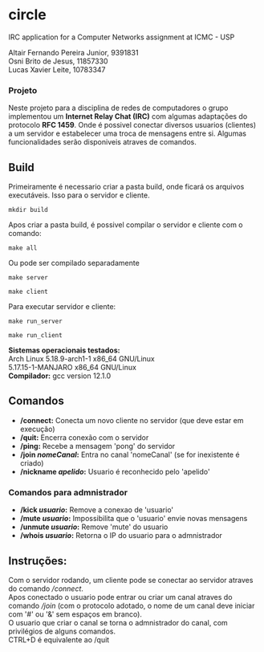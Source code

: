# circle
IRC application for a Computer Networks assignment at ICMC - USP </br>

Altair Fernando Pereira Junior, 9391831 <br/>
Osni Brito de Jesus, 11857330 <br/>
Lucas Xavier Leite, 10783347 <br/>

### Projeto
Neste projeto para a disciplina de redes de computadores o grupo implementou um **Internet Relay Chat (IRC)** com algumas adaptações do protocolo **RFC 1459**. Onde é possivel conectar diversos usuarios (clientes) a um servidor e estabelecer uma troca de mensagens entre si. Algumas funcionalidades serão disponiveis atraves de comandos.



## Build

Primeiramente é necessario criar a pasta build, onde ficará os arquivos executáveis. Isso para o servidor e cliente.

```
mkdir build
```

Apos criar a pasta build, é possivel compilar o servidor e cliente com o comando:
```
make all
```
Ou pode ser compilado separadamente
```
make server
```
```
make client
```

Para executar servidor e cliente:
```
make run_server
```
```
make run_client
```

**Sistemas operacionais testados:** <br/>
Arch Linux 5.18.9-arch1-1 x86_64 GNU/Linux <br/>
5.17.15-1-MANJARO x86_64 GNU/Linux <br/>
**Compilador:** gcc version 12.1.0 <br/>

## Comandos
- **/connect:** Conecta um novo cliente no servidor (que deve estar em execução)
- **/quit:** Encerra conexão com o servidor
- **/ping:** Recebe a mensagem 'pong' do servidor
- **/join _nomeCanal_:** Entra no canal 'nomeCanal' (se for inexistente é criado)
- **/nickname _apelido_:** Usuario é reconhecido pelo 'apelido'
### Comandos para admnistrador
- **/kick _usuario_:** Remove a conexao de 'usuario'
- **/mute _usuario_:** Impossibilita que o 'usuario' envie novas mensagens
- **/unmute _usuario_:** Remove 'mute' do usuario
- **/whois _usuario_:** Retorna o IP do usuario para o admnistrador

## Instruções:

Com o servidor rodando, um cliente pode se conectar ao servidor atraves do comando _/connect_. <br/>
Apos conectado o usuario pode entrar ou criar um canal atraves do comando _/join_ (com o protocolo adotado, o nome de um canal deve iniciar com '#' ou '&' sem espaços em branco).<br/>
O usuario que criar o canal se torna o admnistrador do canal, com privilégios de alguns comandos. <br/>
CTRL+D é equivalente ao /quit

